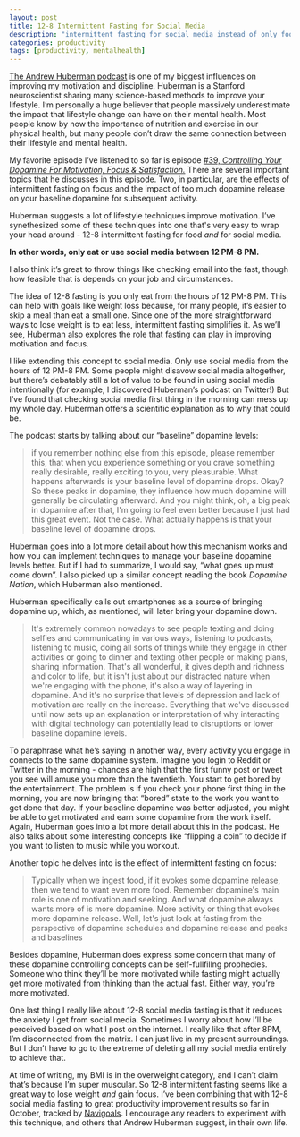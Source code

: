 ```yaml
---
layout: post
title: 12-8 Intermittent Fasting for Social Media
description: "intermittent fasting for social media instead of only food"
categories: productivity
tags: [productivity, mentalhealth]
---
```


[The Andrew Huberman podcast](https://hubermanlab.com/) is one of  my biggest influences on improving my motivation and discipline. Huberman is a Stanford neuroscientist sharing many science-based methods to improve your lifestyle. I’m personally a huge believer that people massively underestimate the impact that lifestyle change can have on their mental health. Most people know by now the importance of nutrition and exercise in our physical health, but many people don’t draw the same connection between their lifestyle and mental health. 

My favorite episode I’ve listened to so far is episode [#39, *Controlling Your Dopamine For Motivation, Focus & Satisfaction.*](https://www.youtube.com/watch?v=QmOF0crdyRU) There are several important topics that he discusses in this episode. Two, in particular, are the effects of intermittent fasting on focus and the impact of too much dopamine release on your baseline dopamine for subsequent activity.

Huberman suggests a lot of lifestyle techniques improve motivation. I’ve synethesized some of these techniques into one that's very easy to wrap your head around - 12-8 intermittent fasting for food *and* for social media.

**In other words, only eat or use social media between 12 PM-8 PM.** 

I also think it’s great to throw things like checking email into the fast, though how feasible that is depends on your job and circumstances.

The idea of 12-8 fasting is you only eat from the hours of 12 PM-8 PM. This can help with goals like weight loss because, for many people, it’s easier to skip a meal than eat a small one. Since one of the more straightforward ways to lose weight is to eat less, intermittent fasting simplifies it. As we’ll see, Huberman also explores the role that fasting can play in improving motivation and focus.

I like extending this concept to social media. Only use social media from the hours of 12 PM-8 PM. Some people might disavow social media altogether, but there’s debatably still a lot of value to be found in using social media intentionally (for example, I discovered Huberman’s podcast on Twitter!) But I’ve found that checking social media first thing in the morning can mess up my whole day. Huberman offers a scientific explanation as to why that could be. 

The podcast starts by talking about our “baseline” dopamine levels:

> if you remember nothing else from this episode, please remember this, that when you experience something or you crave something really desirable, really exciting to you, very pleasurable. What happens afterwards is your baseline level of dopamine drops. Okay? So these peaks in dopamine, they influence how much dopamine will generally be circulating afterward. And you might think, oh, a big peak in dopamine after that, I'm going to feel even better because I just had this great event. Not the case. What actually happens is that your baseline level of dopamine drops.
    
    

Huberman goes into a lot more detail about how this mechanism works and how you can implement techniques to manage your baseline dopamine levels better. But if I had to summarize, I would say, “what goes up must come down”. I also picked up a similar concept reading the book *Dopamine Nation*, which Huberman also mentioned.

Huberman specifically calls out smartphones as a source of bringing dopamine up, which, as mentioned, will later bring your dopamine down.

> It's extremely common nowadays to see people texting and doing selfies and communicating in various ways, listening to podcasts, listening to music, doing all sorts of things while they engage in other activities or going to dinner and texting other people or making plans, sharing information. That's all wonderful, it gives depth and richness and color to life, but it isn't just about our distracted nature when we're engaging with the phone, it's also a way of layering in dopamine. And it's no surprise that levels of depression and lack of motivation are really on the increase. Everything that we've discussed until now sets up an explanation or interpretation of why interacting with digital technology can potentially lead to disruptions or lower baseline dopamine levels.

To paraphrase what he’s saying in another way, every activity you engage in connects to the same dopamine system. Imagine you login to Reddit or Twitter in the morning - chances are high that the first funny post or tweet you see will amuse you more than the twentieth. You start to get bored by the entertainment. The problem is if you check your phone first thing in the morning, you are now bringing that “bored” state to the work you want to get done that day. If your baseline dopamine was better adjusted, you might be able to get motivated and earn some dopamine from the work itself. Again, Huberman goes into a lot more detail about this in the podcast. He also talks about some interesting concepts like “flipping a coin” to decide if you want to listen to music while you workout.

Another topic he delves into is the effect of intermittent fasting on focus:

> Typically when we ingest food, if it evokes some dopamine release, then we tend to want even more food. Remember dopamine's main role is one of motivation and seeking. And what dopamine always wants more of is more dopamine. More activity or thing that evokes more dopamine release. Well, let's just look at fasting from the perspective of dopamine schedules and dopamine release and peaks and baselines
    
    

Besides dopamine, Huberman does express some concern that many of these dopamine controlling concepts can be self-fullfillng prophecies. Someone who think they’ll be more motivated while fasting might actually get more motivated from thinking than the actual fast. Either way, you’re more motivated.

One last thing I really like about 12-8 social media fasting is that it reduces the anxiety I get from social media. Sometimes I worry about how I’ll be perceived based on what I post on the internet. I really like that after 8PM, I’m disconnected from the matrix. I can just live in my present surroundings. But I don’t have to go to the extreme of deleting all my social media entirely to achieve that.

At time of writing, my BMI is in the overweight category, and I can’t claim that’s because I’m super muscular. So 12-8 intermittent fasting seems like a great way to lose weight *and* gain focus. I’ve been combining that with 12-8 social media fasting to great productivity improvement results so far in October, tracked by [Navigoals](https://navigoals.com). I encourage any readers to experiment with this technique, and others that Andrew Huberman suggest, in their own life.